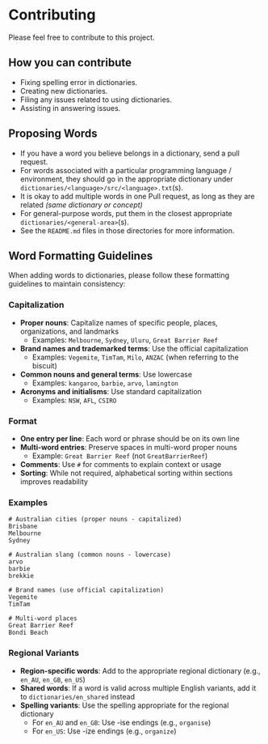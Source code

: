 # Contributing

Please feel free to contribute to this project.

## How you can contribute

- Fixing spelling error in dictionaries.
- Creating new dictionaries.
- Filing any issues related to using dictionaries.
- Assisting in answering issues.

## Proposing Words

- If you have a word you believe belongs in a dictionary, send a pull request.
- For words associated with a particular programming language / environment, they should go in the appropriate dictionary under `dictionaries/<language>/src/<language>.txt`(s).
- It is okay to add multiple words in one Pull request, as long as they are related _(same dictionary or concept)_
- For general-purpose words, put them in the closest appropriate `dictionaries/<general-area>`(s).
- See the `README.md` files in those directories for more information.

## Word Formatting Guidelines

When adding words to dictionaries, please follow these formatting guidelines to maintain consistency:

### Capitalization

- **Proper nouns**: Capitalize names of specific people, places, organizations, and landmarks
  - Examples: `Melbourne`, `Sydney`, `Uluru`, `Great Barrier Reef`
- **Brand names and trademarked terms**: Use the official capitalization
  - Examples: `Vegemite`, `TimTam`, `Milo`, `ANZAC` (when referring to the biscuit)
- **Common nouns and general terms**: Use lowercase
  - Examples: `kangaroo`, `barbie`, `arvo`, `lamington`
- **Acronyms and initialisms**: Use standard capitalization
  - Examples: `NSW`, `AFL`, `CSIRO`

### Format

- **One entry per line**: Each word or phrase should be on its own line
- **Multi-word entries**: Preserve spaces in multi-word proper nouns
  - Example: `Great Barrier Reef` (not `GreatBarrierReef`)
- **Comments**: Use `#` for comments to explain context or usage
- **Sorting**: While not required, alphabetical sorting within sections improves readability

### Examples

```
# Australian cities (proper nouns - capitalized)
Brisbane
Melbourne
Sydney

# Australian slang (common nouns - lowercase)
arvo
barbie
brekkie

# Brand names (use official capitalization)
Vegemite
TimTam

# Multi-word places
Great Barrier Reef
Bondi Beach
```

### Regional Variants

- **Region-specific words**: Add to the appropriate regional dictionary (e.g., `en_AU`, `en_GB`, `en_US`)
- **Shared words**: If a word is valid across multiple English variants, add it to `dictionaries/en_shared` instead
- **Spelling variants**: Use the spelling appropriate for the regional dictionary
  - For `en_AU` and `en_GB`: Use -ise endings (e.g., `organise`)
  - For `en_US`: Use -ize endings (e.g., `organize`)